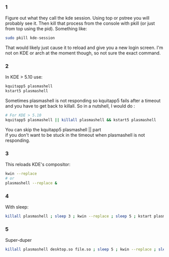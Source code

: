 ### 1

Figure out what they call the kde session.
Using top or pstree you will probably see it.
Then kill that process from the console with pkill (or just from top using the pid).
Something like:

```bash
sudo pkill kde-session
```
That would likely just cause it to reload and give you a new login screen.
I'm not on KDE or arch at the moment though, so not sure the exact command.

### 2

In KDE > 5.10 use:

```bash
kquitapp5 plasmashell
kstart5 plasmashell
```

Sometimes plasmashell is not responding so kquitapp5 fails after a timeout
<br>and you have to get back to killall.
So in a nutshell, I would do :

```bash
# For KDE > 5.10
kquitapp5 plasmashell || killall plasmashell && kstart5 plasmashell
```

You can skip the kquitapp5 plasmashell || part
<br>if you don't want to be stuck in the timeout when plasmashell is not responding.

### 3

This reloads KDE's compositor:

```bash
kwin --replace
# or
plasmashell --replace &
```

### 4

With sleep:

```bash
killall plasmashell ; sleep 3 ; kwin --replace ; sleep 5 ; kstart plasmashell
```

### 5

Super-duper

```bash
killall plasmashell desktop.so file.so ; sleep 5 ; kwin --replace ; sleep 5 ; kstart plasmashell
```
